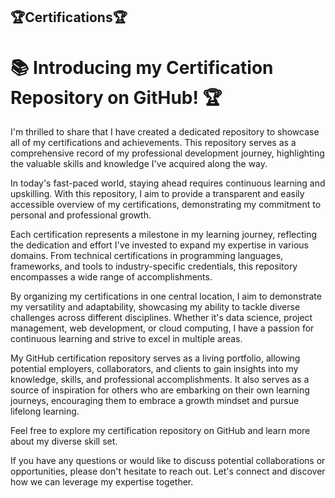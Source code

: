 ## 🏆Certifications🏆

# 📚 Introducing my Certification Repository on GitHub! 🏆

I'm thrilled to share that I have created a dedicated repository to showcase all of my certifications and achievements. This repository serves as a comprehensive record of my professional development journey, highlighting the valuable skills and knowledge I've acquired along the way.

In today's fast-paced world, staying ahead requires continuous learning and upskilling. With this repository, I aim to provide a transparent and easily accessible overview of my certifications, demonstrating my commitment to personal and professional growth.

Each certification represents a milestone in my learning journey, reflecting the dedication and effort I've invested to expand my expertise in various domains. From technical certifications in programming languages, frameworks, and tools to industry-specific credentials, this repository encompasses a wide range of accomplishments.

By organizing my certifications in one central location, I aim to demonstrate my versatility and adaptability, showcasing my ability to tackle diverse challenges across different disciplines. Whether it's data science, project management, web development, or cloud computing, I have a passion for continuous learning and strive to excel in multiple areas.

My GitHub certification repository serves as a living portfolio, allowing potential employers, collaborators, and clients to gain insights into my knowledge, skills, and professional accomplishments. It also serves as a source of inspiration for others who are embarking on their own learning journeys, encouraging them to embrace a growth mindset and pursue lifelong learning.

Feel free to explore my certification repository on GitHub and learn more about my diverse skill set.

If you have any questions or would like to discuss potential collaborations or opportunities, please don't hesitate to reach out. 
Let's connect and discover how we can leverage my expertise together.



